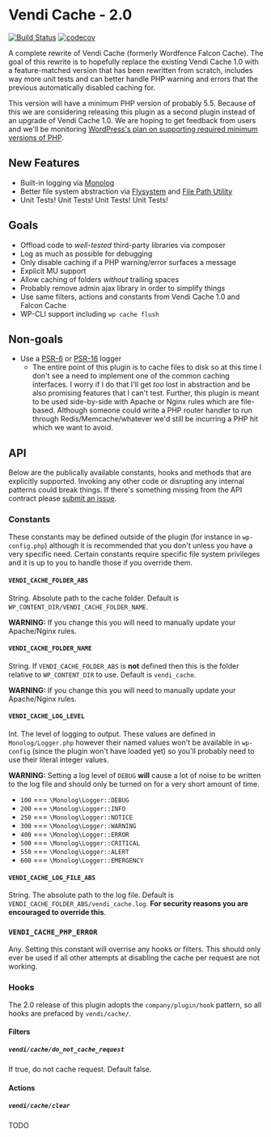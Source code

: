 # Vendi Cache - 2.0

[![Build Status](https://travis-ci.org/vendi-advertising/vendi-cache-2.svg?branch=master)](https://travis-ci.org/vendi-advertising/vendi-cache-2)
[![codecov](https://codecov.io/gh/vendi-advertising/vendi-cache-2/branch/master/graph/badge.svg)](https://codecov.io/gh/vendi-advertising/vendi-cache-2)

A complete rewrite of Vendi Cache (formerly Wordfence Falcon Cache). The goal of this rewrite is to hopefully replace the existing Vendi Cache 1.0 with a feature-matched version that has been rewritten from scratch, includes way more unit tests and can better handle PHP warning and errors that the previous automatically disabled caching for.

This version will have a minimum PHP version of probably 5.5. Because of this we are considering releasing this plugin as a second plugin instead of an upgrade of Vendi Cache 1.0. We are hoping to get feedback from users and we'll be monitoring [WordPress's plan on supporting required minimum versions of PHP](https://make.wordpress.org/plugins/2017/08/29/minimum-php-version-requirement/).

## New Features
 * Built-in logging via [Monolog](https://github.com/Seldaek/monolog)
 * Better file system abstraction via [Flysystem](http://flysystem.thephpleague.com/) and [File Path Utility](https://github.com/webmozart/path-util)
 * Unit Tests! Unit Tests! Unit Tests! Unit Tests!

## Goals
 * Offload code to _well-tested_ third-party libraries via composer
 * Log as much as possible for debugging
 * Only disable caching if a PHP warning/error surfaces a message
 * Explicit MU support
 * Allow caching of folders _without_ trailing spaces
 * Probably remove admin ajax library in order to simplify things
 * Use same filters, actions and constants from Vendi Cache 1.0 and Falcon Cache
 * WP-CLI support including `wp cache flush`

## Non-goals
 * Use a [PSR-6](http://www.php-fig.org/psr/psr-6/) or [PSR-16](http://www.php-fig.org/psr/psr-16/) logger
   * The entire point of this plugin is to cache files to disk so at this time I don't see a need to implement one of the common caching interfaces. I worry if I do that I'll get _too_ lost in abstraction and be also promising features that I can't test. Further, this plugin is meant to be used side-by-side with Apache or Nginx rules which are file-based. Although someone could write a PHP router handler to run through Redis/Memcache/whatever we'd still be incurring a PHP hit which we want to avoid.

## API
Below are the publically available constants, hooks and methods that are explicitly supported. Invoking any other code or disrupting any internal patterns could break things. If there's something missing from the API contract please [submit an issue](https://github.com/vendi-advertising/vendi-cache-2/issues).

### Constants
These constants may be defined outside of the plugin (for instance in `wp-config.php`) although it is recommended that you don't unless you have a very specific need. Certain constants require specific file system privileges and it is up to you to handle those if you override them.

#### `VENDI_CACHE_FOLDER_ABS`
String. Absolute path to the cache folder. Default is `WP_CONTENT_DIR/VENDI_CACHE_FOLDER_NAME`.

**WARNING:** If you change this you will need to manually update your Apache/Nginx rules.

#### `VENDI_CACHE_FOLDER_NAME`
String. If `VENDI_CACHE_FOLDER_ABS` is **not** defined then this is the folder relative to `WP_CONTENT_DIR` to use. Default is `vendi_cache`.

**WARNING:** If you change this you will need to manually update your Apache/Nginx rules.

#### `VENDI_CACHE_LOG_LEVEL`
Int. The level of logging to output. These values are defined in `Monolog/Logger.php` however their named values won't be available in `wp-config` (since the plugin won't have loaded yet) so you'll probably need to use their literal integer values.

**WARNING:** Setting a log level of `DEBUG` **will** cause a lot of noise to be written to the log file and should only be turned on for a very short amount of time.
 * `100` === `\Monolog\Logger::DEBUG`
 * `200` === `\Monolog\Logger::INFO`
 * `250` === `\Monolog\Logger::NOTICE`
 * `300` === `\Monolog\Logger::WARNING`
 * `400` === `\Monolog\Logger::ERROR`
 * `500` === `\Monolog\Logger::CRITICAL`
 * `550` === `\Monolog\Logger::ALERT`
 * `600` === `\Monolog\Logger::EMERGENCY`

#### `VENDI_CACHE_LOG_FILE_ABS`
String. The absolute path to the log file. Default is `VENDI_CACHE_FOLDER_ABS/vendi_cache.log`. **For security reasons you are encouraged to override this**.

### `VENDI_CACHE_PHP_ERROR`
Any. Setting this constant will overrise any hooks or filters. This should only ever be used if all other attempts at disabling the cache per request are not working.

### Hooks
The 2.0 release of this plugin adopts the `company/plugin/hook` pattern, so all hooks are prefaced by `vendi/cache/`.

#### Filters
##### `vendi/cache/do_not_cache_request`
If true, do not cache request. Default false.

#### Actions
##### `vendi/cache/clear`
TODO
